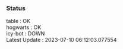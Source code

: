 ### Status


table : OK  
hogwarts : OK  
icy-bot : DOWN  
Latest Update : 2023-07-10 06:12:03.077554

